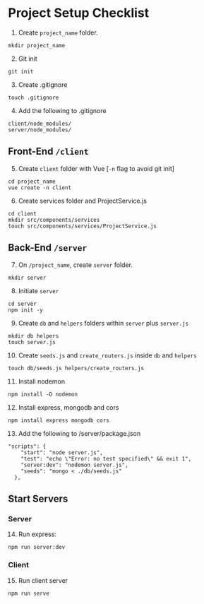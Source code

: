 # Project Setup Checklist

1. Create `project_name` folder. 
```
mkdir project_name
```
2. Git init
```
git init
```
3. Create .gitignore
```
touch .gitignore
```
4. Add the following to .gitignore
```
client/node_modules/
server/node_modules/
```

## Front-End `/client`

5. Create `client` folder with Vue [`-n` flag to avoid git init]
```
cd project_name
vue create -n client
```

6. Create services folder and ProjectService.js

```
cd client
mkdir src/components/services
touch src/components/services/ProjectService.js
```

## Back-End `/server`

7. On `/project_name`,
create `server` folder. 

```
mkdir server
```
8. Initiate `server`

```
cd server
npm init -y
```

9. Create `db` and `helpers` folders within `server` plus `server.js`
```
mkdir db helpers
touch server.js
```

10. Create `seeds.js` and `create_routers.js` inside `db` and `helpers`

```
touch db/seeds.js helpers/create_routers.js
```

11. Install nodemon
```
npm install -D nodemon
```

12. Install express, mongodb and cors
```
npm install express mongodb cors
```

13. Add the following to /server/package.json

```
"scripts": {
    "start": "node server.js",
    "test": "echo \"Error: no test specified\" && exit 1",
    "server:dev": "nodemon server.js",
    "seeds": "mongo < ./db/seeds.js"
  },
```


## Start Servers

### Server

14. Run express:

```
npm run server:dev
```

### Client

15. Run client server
    
```
npm run serve
```